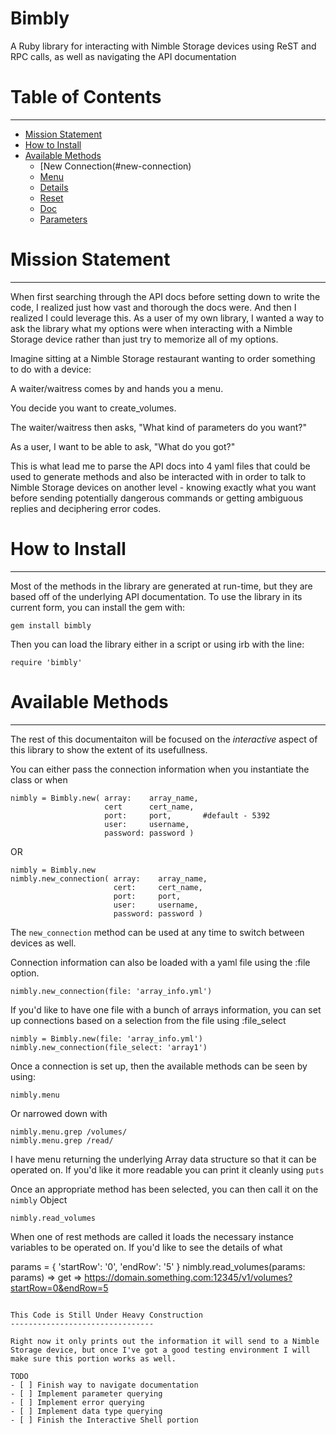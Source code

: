 Bimbly
===================

A Ruby library for interacting with Nimble Storage devices using ReST and RPC calls, as well as navigating the API documentation

# Table of Contents
------------------------------

* [Mission Statement](#mission-statement)
* [How to Install](#how-to-install)
* [Available Methods](#available-methods)
    * [New Connection(#new-connection)
    * [Menu](#menu)
    * [Details](#details)
    * [Reset](#reset)
    * [Doc](#doc)
    * [Parameters](#parameters)

# Mission Statement
------------------

When first searching through the API docs before setting down to write the code, I realized just how vast and thorough the docs were. And then I realized I could leverage this. As a user of my own library, I wanted a way to ask the library what my options were when interacting with a Nimble Storage device rather than just try to memorize all of my options.

Imagine sitting at a Nimble Storage restaurant wanting to order something to do with a device:

A waiter/waitress comes by and hands you a menu.

You decide you want to create_volumes.

The waiter/waitress then asks, "What kind of parameters do you want?"

As a user, I want to be able to ask, "What do you got?"

This is what lead me to parse the API docs into 4 yaml files that could be used to generate methods and also be interacted with in order to talk to Nimble Storage devices on another level - knowing exactly what you want before sending potentially dangerous commands or getting ambiguous replies and deciphering error codes.

# How to Install
-------------

Most of the methods in the library are generated at run-time, but they are based off of the underlying API documentation. To use the library in its current form, you can install the gem with:

```
gem install bimbly
```

Then you can load the library either in a script or using irb with the line:

```
require 'bimbly'
```

# Available Methods
---------------------------

The rest of this documentaiton will be focused on the *interactive* aspect of this library to show the extent of its usefullness. 

You can either pass the connection information when you instantiate the class or when 

```
nimbly = Bimbly.new( array:    array_name,
                     cert      cert_name,
                     port:     port,	   #default - 5392
                     user:     username,
                     password: password )
```

OR

```
nimbly = Bimbly.new
nimbly.new_connection( array:    array_name,
                       cert:     cert_name,
                       port:     port,	
                       user:     username,
                       password: password )
```

The `new_connection` method can be used at any time to switch between devices as well.

Connection information can also be loaded with a yaml file using the :file option.

```
nimbly.new_connection(file: 'array_info.yml')
```

If you'd like to have one file with a bunch of arrays information, you can set up connections based on a selection from the file using :file_select

```
nimbly = Bimbly.new(file: 'array_info.yml')
nimbly.new_connection(file_select: 'array1')
```

Once a connection is set up, then the available methods can be seen by using:

```
nimbly.menu
```

Or narrowed down with

```
nimbly.menu.grep /volumes/
nimbly.menu.grep /read/
```

I have menu returning the underlying Array data structure so that it can be operated on. If you'd like it more readable you can print it cleanly using `puts`

Once an appropriate method has been selected, you can then call it on the `nimbly` Object

```
nimbly.read_volumes
```

When one of rest methods are called it loads the necessary instance variables to be operated on. If you'd like to see the details of what

params = { 'startRow': '0', 'endRow': '5' }
nimbly.read_volumes(params: params)
=> get
=> https://domain.something.com:12345/v1/volumes?startRow=0&endRow=5

```

This Code is Still Under Heavy Construction
--------------------------------

Right now it only prints out the information it will send to a Nimble Storage device, but once I've got a good testing environment I will make sure this portion works as well. 

TODO
- [ ] Finish way to navigate documentation
- [ ] Implement parameter querying
- [ ] Implement error querying
- [ ] Implement data type querying
- [ ] Finish the Interactive Shell portion